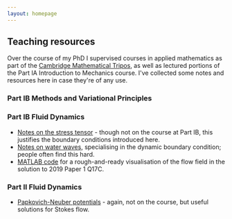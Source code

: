 ```yaml
---
layout: homepage
---
```


## Teaching resources

Over the course of my PhD I supervised courses in applied mathematics as part of the [Cambridge Mathematical Tripos](https://www.maths.cam.ac.uk/undergrad/undergrad), as well as lectured portions of the Part IA Introduction to Mechanics course. I've collected some notes and resources here in case they're of any use.

### Part IB Methods and Variational Principles

### Part IB Fluid Dynamics
- [Notes on the stress tensor](assets/teaching/tripos/stresstensor.pdf) - though not on the course at Part IB, this justifies the boundary conditions introduced here.
- [Notes on water waves](assets/teaching/tripos/dbc.pdf), specialising in the dynamic boundary condition; people often find this hard.
- [MATLAB code](assets/teaching/tripos/q1_2019_17c.m) for a rough-and-ready visualisation of the flow field in the solution to 2019 Paper 1 Q17C.

### Part II Fluid Dynamics
- [Papkovich-Neuber potentials](assets/teaching/tripos/papkovichneuber.pdf) - again, not on the course, but useful solutions for Stokes flow.
